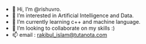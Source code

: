 - 👋 Hi, I’m @rishuvro.
- 👀 I’m interested in Artificial Intelligence and Data.
- 🌱 I’m currently learning c++ and machine language.
- 💞️ I’m looking to collaborate on my skills :)
- 📫 email : rakibul_islam@tutanota.com
<!---
rishuvro/rishuvro is a ✨ special ✨ repository because its `README.md` (this file) appears on your GitHub profile.
You can click the Preview link to take a look at your changes.
--->
